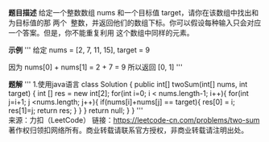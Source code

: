 **题目描述**
	给定一个整数数组 nums 和一个目标值 target，请你在该数组中找出和为目标值的那 两个 
整数，并返回他们的数组下标。你可以假设每种输入只会对应一个答案。但是，你不能重复利用
这个数组中同样的元素。

**示例**
'''
给定 nums = [2, 7, 11, 15], target = 9

因为 nums[0] + nums[1] = 2 + 7 = 9
所以返回 [0, 1]
'''

**题解**
'''
1.使用java语言
class Solution {
    public int[] twoSum(int[] nums, int target) {
        int [] res = new int[2];
        for(int i=0; i < nums.length-1; i++){
            for(int j=i+1; j <nums.length; j++){
                if(nums[i]+nums[j] == target){
                    res[0] = i;
                    res[1]=j;
                    return res;
                }
            }
        }
        return null;
    }
}
'''
<br>
来源：力扣（LeetCode）
链接：https://leetcode-cn.com/problems/two-sum
著作权归领扣网络所有。商业转载请联系官方授权，非商业转载请注明出处。
